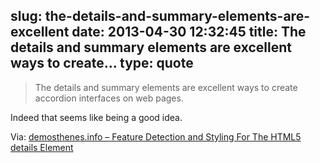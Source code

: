 slug: the-details-and-summary-elements-are-excellent
date: 2013-04-30 12:32:45
title: The details and summary elements are excellent ways to create...
type: quote
---

> The details and summary elements are excellent ways to create accordion interfaces on web pages.

Indeed that seems like being a good idea.

 Via: [demosthenes.info – Feature Detection and Styling For The HTML5 details Element](http://demosthenes.info/blog/680/Feature-Detection-and-Styling-For-The-HTML5-details-Element)
